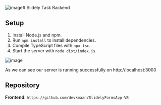 ![image](https://github.com/devkmaan/SlidelyTaskBackend/assets/140909236/cf91cdb2-fb66-4588-9217-fd55022ddbef)# Slidely Task Backend

## Setup

1. Install Node.js and npm.
2. Run `npm install` to install dependencies.
3. Compile TypeScript files with `npx tsc`.
4. Start the server with `node dist/index.js`.

![image](https://github.com/devkmaan/SlidelyTaskBackend/assets/140909236/cb7f91f6-3644-4ddf-9e3f-3cadb6412360)

As we can see our server is running successfully on http://localhost:3000

## Repository

**Frontend**: `https://github.com/devkmaan/SlidelyFormsApp-VB`
